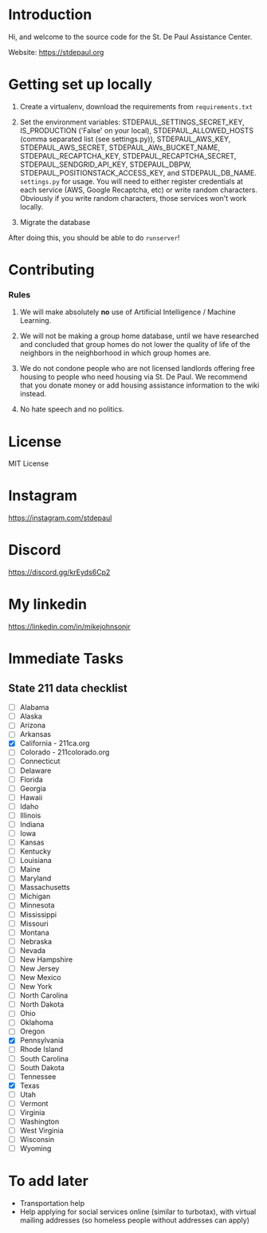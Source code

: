 # Introduction

Hi, and welcome to the source code for the St. De Paul Assistance Center.

Website: https://stdepaul.org

# Getting set up locally

1. Create a virtualenv, download the requirements from `requirements.txt`

2. Set the environment variables: STDEPAUL_SETTINGS_SECRET_KEY, IS_PRODUCTION ('False' on your local), STDEPAUL_ALLOWED_HOSTS (comma separated list (see settings.py)), STDEPAUL_AWS_KEY, STDEPAUL_AWS_SECRET, STDEPAUL_AWs_BUCKET_NAME, STDEPAUL_RECAPTCHA_KEY, STDEPAUL_RECAPTCHA_SECRET, STDEPAUL_SENDGRID_API_KEY, STDEPAUL_DBPW, STDEPAUL_POSITIONSTACK_ACCESS_KEY, and STDEPAUL_DB_NAME. `settings.py` for usage. You will need to either register credentials at each service (AWS, Google Recaptcha, etc) or write random characters. Obviously if you write random characters, those services won't work locally.

3. Migrate the database 

After doing this, you should be able to do `runserver`!

# Contributing

### Rules

1. We will make absolutely **no** use of Artificial Intelligence / Machine Learning. 

2. We will not be making a group home database, until we have researched and concluded that group homes do not lower the quality of life of the neighbors in the neighborhood in which group homes are.

3. We do not condone people who are not licensed landlords offering free housing to people who need housing via St. De Paul. We recommend that you donate money or add housing assistance information to the wiki instead.

4. No hate speech and no politics.

# License

MIT License

# Instagram

https://instagram.com/stdepaul

# Discord

https://discord.gg/krEyds6Cp2

# My linkedin

https://linkedin.com/in/mikejohnsonjr

# Immediate Tasks

## State 211 data checklist

- [ ] Alabama
- [ ] Alaska
- [ ] Arizona
- [ ] Arkansas
- [x] California - 211ca.org
- [ ] Colorado - 211colorado.org
- [ ] Connecticut
- [ ] Delaware
- [ ] Florida
- [ ] Georgia
- [ ] Hawaii
- [ ] Idaho
- [ ] Illinois
- [ ] Indiana
- [ ] Iowa
- [ ] Kansas
- [ ] Kentucky
- [ ] Louisiana
- [ ] Maine
- [ ] Maryland
- [ ] Massachusetts
- [ ] Michigan
- [ ] Minnesota
- [ ] Mississippi
- [ ] Missouri
- [ ] Montana
- [ ] Nebraska
- [ ] Nevada
- [ ] New Hampshire
- [ ] New Jersey
- [ ] New Mexico
- [ ] New York
- [ ] North Carolina
- [ ] North Dakota
- [ ] Ohio
- [ ] Oklahoma
- [ ] Oregon
- [x] Pennsylvania
- [ ] Rhode Island
- [ ] South Carolina
- [ ] South Dakota
- [ ] Tennessee
- [x] Texas
- [ ] Utah
- [ ] Vermont
- [ ] Virginia
- [ ] Washington
- [ ] West Virginia
- [ ] Wisconsin
- [ ] Wyoming

# To add later

 - Transportation help
 - Help applying for social services online (similar to turbotax), with virtual mailing addresses (so homeless people without addresses can apply)